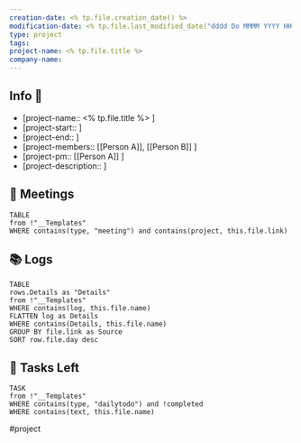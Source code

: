 ```yaml
---
creation-date: <% tp.file.creation_date() %>
modification-date: <% tp.file.last_modified_date("dddd Do MMMM YYYY HH:mm:ss") %>
type: project
tags: 
project-name: <% tp.file.title %>
company-name:
---
```

 
## Info 📑

- [project-name:: <% tp.file.title %> ] 
- [project-start:: ]
- [project-end:: ]
- [project-members::  [[Person A]], [[Person B]] ] 
- [project-pm:: [[Person A]] ]
- [project-description::  ]


##  🌅 Meetings
```dataview
TABLE
from !"__Templates"
WHERE contains(type, "meeting") and contains(project, this.file.link)
```

## 📚 Logs
```dataview
TABLE
rows.Details as "Details"
from !"__Templates"
WHERE contains(log, this.file.name) 
FLATTEN log as Details
WHERE contains(Details, this.file.name) 
GROUP BY file.link as Source
SORT row.file.day desc
```

## 🚀 Tasks Left

```dataview
TASK
from !"__Templates"
WHERE contains(type, "dailytodo") and !completed
WHERE contains(text, this.file.name)
```


#project